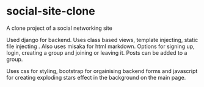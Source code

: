 # social-site-clone
A clone project of a social networking site

Used django for backend. Uses class based views, template injecting, static file injecting .
Also uses misaka for html markdown.
Options for signing up, login, creating a group and joining or leaving it. Posts can be added to a group.

Uses css for styling, bootstrap for orgainising backend forms and javascript for creating exploding stars effect in the background on the main page.
